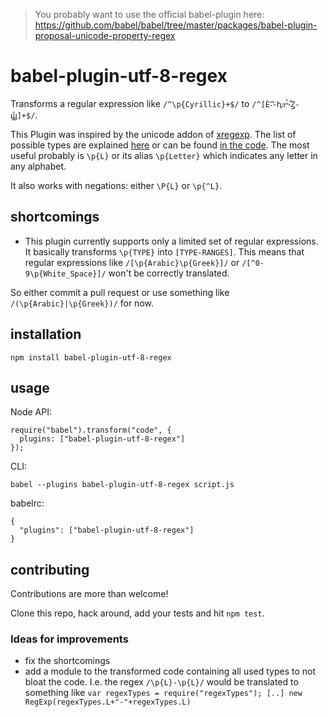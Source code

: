 
> You probably want to use the official babel-plugin here:
> https://github.com/babel/babel/tree/master/packages/babel-plugin-proposal-unicode-property-regex


# babel-plugin-utf-8-regex

Transforms a regular expression like `/^\p{Cyrillic}+$/` to `/^[Ѐ-҄҇-ԧᴫᵸⷠ-ⷿꙀ-ꚗꚟ]+$/`.

This Plugin was inspired by the unicode addon of [xregexp](http://xregexp.com/). The list of possible types are explained [here](http://www.regular-expressions.info/unicode.html) or can be found [in the code](/src/transformer.js). The most useful probably is `\p{L}` or its alias `\p{Letter}` which indicates any letter in any alphabet.

It also works with negations: either `\P{L}` or `\p{^L}`.

## shortcomings

* This plugin currently supports only a limited set of regular expressions. It basically transforms `\p{TYPE}` into `[TYPE-RANGES]`. This means that regular expressions like `/[\p{Arabic}\p{Greek}]/` or `/[^0-9\p{White_Space}]/` won't be correctly translated.

So either commit a pull request or use something like `/(\p{Arabic}|\p{Greek})/` for now.

## installation

```
npm install babel-plugin-utf-8-regex
```

## usage

Node API:

```
require("babel").transform("code", {
  plugins: ["babel-plugin-utf-8-regex"]
});
```

CLI:

```
babel --plugins babel-plugin-utf-8-regex script.js
```

babelrc:
```
{
  "plugins": ["babel-plugin-utf-8-regex"]
}
```

## contributing

Contributions are more than welcome!

Clone this repo, hack around, add your tests and hit `npm test`.


### Ideas for improvements

* fix the shortcomings
* add a module to the transformed code containing all used types to not bloat the code. I.e. the regex `/\p{L}-\p{L}/` would be translated to something like `var regexTypes = require("regexTypes"); [..] new RegExp(regexTypes.L+"-"+regexTypes.L)`
